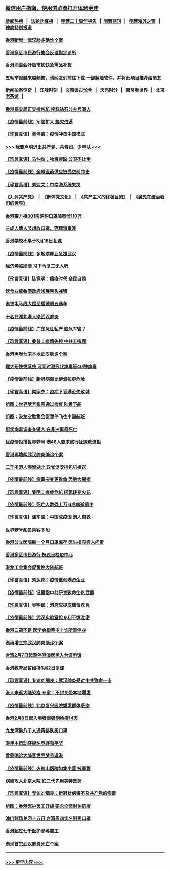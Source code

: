 ### [微信用户指南，使用浏览器打开体验更佳](https://github.com/gfw-breaker/banned-news1/blob/master/indexes/wechat-guide.md?t=0)
#### [禁闻热榜](热点新闻.md?t=0)  &nbsp;&nbsp;|&nbsp;&nbsp; [法轮功真相](https://github.com/gfw-breaker/truth/blob/master/README.md?t=0) &nbsp;&nbsp;|&nbsp;&nbsp; [明慧二十周年报告](https://github.com/gfw-breaker/mh-reports/blob/master/README.md?t=0) &nbsp;&nbsp;|&nbsp;&nbsp;[明慧期刊](https://github.com/gfw-breaker/mh-qikan) &nbsp;&nbsp;|&nbsp;&nbsp; [明慧海外之窗](https://github.com/gfw-breaker/mh-news/blob/master/README.md?t=0) &nbsp;&nbsp;|&nbsp;&nbsp; [神韵特别报道](https://github.com/gfw-breaker/mh-news/blob/master/shenyun.md?t=0)
#### [香港新增一武汉肺炎确诊个案](../pages/nsc415/n11874044.md?t=02171034) 
#### [香港多区市民游行集会反设指定诊所](../pages/nsc415/n11874017.md?t=02171034) 
#### [香港消委会吁超市加快急需品补货](../pages/nsc415/n11874003.md?t=02171034) 
#### 五毛举报越来越频繁，请网友们前往下载 [一键翻墙软件](https://github.com/gfw-breaker/ssr-accounts)，并将此项目推荐给亲友
#### [新闻拍案惊奇](https://github.com/gfw-breaker/banned-news1/blob/master/pages/link4.md) &nbsp;&nbsp;|&nbsp;&nbsp; [江峰时刻](https://github.com/gfw-breaker/banned-news1/blob/master/pages/link4.md) &nbsp;&nbsp;|&nbsp;&nbsp; [文昭谈古论今](https://github.com/gfw-breaker/banned-news1/blob/master/pages/link4.md) &nbsp;&nbsp;|&nbsp;&nbsp; [天亮时分](https://github.com/gfw-breaker/banned-news1/blob/master/pages/link4.md) &nbsp;&nbsp;|&nbsp;&nbsp; [萧茗看世界](https://github.com/gfw-breaker/banned-news1/blob/master/pages/link4.md) &nbsp;&nbsp;|&nbsp;&nbsp; [北京老茶馆](https://github.com/gfw-breaker/banned-news1/blob/master/pages/link4.md) &nbsp;&nbsp;|&nbsp;&nbsp; 
#### [香港保安局正安排包机 接载钻石公主号港人](../pages/nsc415/n11873932.md?t=02171034) 
#### [【疫情最前线】军管扩大 蝗灾进逼](../pages/nsc415/n11873780.md?t=02171034) 
#### [【珍言真语】黄伟豪：疫情冲击中国模式](../pages/nsc415/n11873482.md?t=02171034) 
#### [>>> 我要声明退出共产党、共青团、少年队 <<<](https://github.com/begood0513/goodnews/blob/master/quit/letter.md) 
#### [【珍言真语】马仲仪：物资紧缺 公卫不让步](../pages/nsc415/n11872315.md?t=02171034) 
#### [【疫情最前线】全球医药供应链受空前冲击](../pages/nsc415/n11869614.md?t=02171034) 
#### [【珍言真语】刘达文：中南海系统失灵](../pages/nsc415/n11869465.md?t=02171034) 
#### [《九评共产党》](https://github.com/begood0513/9ping.md/blob/master/README.md) &nbsp;|&nbsp; [《解体党文化》](../../../../jtdwh.md/blob/master/README.md)  &nbsp;|&nbsp; [《共产主义的终极目的》](../../../../gczydzjmd.md/blob/master/README.md) &nbsp;|&nbsp; [《魔鬼在统治我们的世界》](../../../../mgztzwmdsj.md/blob/master/README.md) 
#### [香港警方接301宗网购口罩骗案涉110万](../pages/nsc415/n11867572.md?t=02171034) 
#### [三成人情人节想收口罩、酒精消毒液](../pages/nsc415/n11867523.md?t=02171034) 
#### [香港学校不早于3月16日复课](../pages/nsc415/n11867498.md?t=02171034) 
#### [【疫情最前线】多地殡葬业急援武汉](../pages/nsc415/n11866914.md?t=02171034) 
#### [经济濒临崩溃 习下令复工无人听](../pages/nsc415/n11867269.md?t=02171034) 
#### [【珍言真语】陈竟明：瘟疫时代 全民自救](../pages/nsc415/n11866765.md?t=02171034) 
#### [饮食业冀香港政府领展带头减租](../pages/nsc415/n11864876.md?t=02171034) 
#### [港铁屯马线大围至启德周五通车](../pages/nsc415/n11864842.md?t=02171034) 
#### [十名在湖北港人染武汉肺炎](../pages/nsc415/n11864807.md?t=02171034) 
#### [【疫情最前线】广东急征私产 趁危军管？](../pages/nsc415/n11864205.md?t=02171034) 
#### [【珍言真语】桑普：疫情失控 中共五宗罪](../pages/nsc415/n11864157.md?t=02171034) 
#### [香港再增七宗本地武汉肺炎个案](../pages/nsc415/n11862405.md?t=02171034) 
#### [理大研快筛系统 可同时测冠状病毒等40种病毒](../pages/nsc415/n11862376.md?t=02171034) 
#### [【疫情最前线】新冠病毒比伊波拉更危险](../pages/nsc415/n11862199.md?t=02171034) 
#### [【珍言真语】梁家杰：疫症下香港沦失败城](../pages/nsc415/n11861588.md?t=02171034) 
#### [组图：世界梦号乘客通过检疫 陆续下船](../pages/nsc415/n11858302.md?t=02171034) 
#### [组图：港龙空勤集会促暂停飞往中国航班](../pages/nsc415/n11858190.md?t=02171034) 
#### [冠状病毒调查关键人 在非洲离奇死亡](../pages/nsc415/n11859798.md?t=02171034) 
#### [忧疫情拒搭世界梦号 港46人要求旅行社退款遭拒](../pages/nsc415/n11859849.md?t=02171034) 
#### [香港再增两武汉肺炎确诊个案](../pages/nsc415/n11859833.md?t=02171034) 
#### [二千多港人滞留湖北 政党促安排包机接送](../pages/nsc415/n11859831.md?t=02171034) 
#### [【疫情最前线】病毒突变更致命 恐酿大瘟疫](../pages/nsc415/n11859604.md?t=02171034) 
#### [【珍言真语】黎明：疫症危机 闪现转变火花](../pages/nsc415/n11859199.md?t=02171034) 
#### [【疫情最前线】死亡人数恐上万 6成病逝家中](../pages/nsc415/n11856687.md?t=02171034) 
#### [【珍言真语】潘东凯：中国成疫国 港人自救](../pages/nsc415/n11856962.md?t=02171034) 
#### [世界梦号船员乘客下船](../pages/nsc415/n11856883.md?t=02171034) 
#### [香港公立医院剩一个月口罩库存 医生指应有人问责](../pages/nsc415/n11856875.md?t=02171034) 
#### [香港多区市民游行 抗议设检疫中心](../pages/nsc415/n11856866.md?t=02171034) 
#### [港龙工会集会促暂停大陆航班](../pages/nsc415/n11856840.md?t=02171034) 
#### [【珍言真语】刘达邦：疫情重创港资企业](../pages/nsc415/n11854274.md?t=02171034) 
#### [【疫情最前线】证据指中共研发致命生化武器](../pages/nsc415/n11853087.md?t=02171034) 
#### [【珍言真语】吴明德：港府应提取储备救急](../pages/nsc415/n11852734.md?t=02171034) 
#### [【疫情最前线】武汉实验室抢专利不慎泄密](../pages/nsc415/n11850310.md?t=02171034) 
#### [香港口罩不足 医学会指至少十诊所暂停业](../pages/nsc415/n11850301.md?t=02171034) 
#### [港再增三宗武汉肺炎确诊个案](../pages/nsc415/n11850328.md?t=02171034) 
#### [台湾2月7日起暂停港澳居民入台证申请](../pages/nsc415/n11850304.md?t=02171034) 
#### [香港教育局暂维持3月2日复课](../pages/nsc415/n11850260.md?t=02171034) 
#### [【珍言真语】专访刘细良：武汉肺炎是对中共致命一击](../pages/nsc415/n11849934.md?t=02171034) 
#### [港人未返大陆染疫 专家：不封关恐本地爆发](../pages/nsc415/n11848021.md?t=02171034) 
#### [【疫情最前线】北京复兴医院爆发群体感染](../pages/nsc415/n11847626.md?t=02171034) 
#### [香港2月8日起入境者需强制检疫14天](../pages/nsc415/n11847658.md?t=02171034) 
#### [九龙湾逾八千人通宵排队买口罩](../pages/nsc415/n11847647.md?t=02171034) 
#### [港民主运动获提名竞逐和平奖](../pages/nsc415/n11847633.md?t=02171034) 
#### [曾载确诊大陆客世界梦号返港](../pages/nsc415/n11847608.md?t=02171034) 
#### [【疫情最前线】火神山医院如集中营 被军管](../pages/nsc415/n11847524.md?t=02171034) 
#### [病毒攻入北京大院 红二代先用美特效药](../pages/nsc415/n11847427.md?t=02171034) 
#### [【珍言真语】专访刘细良：新冠状病毒不及共产党的病毒](../pages/nsc415/n11847164.md?t=02171034) 
#### [组图：香港医护罢工升级 要求全面封关抗疫](../pages/nsc415/n11844107.md?t=02171034) 
#### [澳门赌场关闭十五日 台湾周四实名制买口罩](../pages/nsc415/n11845083.md?t=02171034) 
#### [香港超过七千医护参与罢工](../pages/nsc415/n11845051.md?t=02171034) 
#### [港现首宗武汉肺炎死亡个案](../pages/nsc415/n11844998.md?t=02171034) 

----
#### [ >>> 更早内容 <<< ](../indexes/nsc415-earlier.md)
